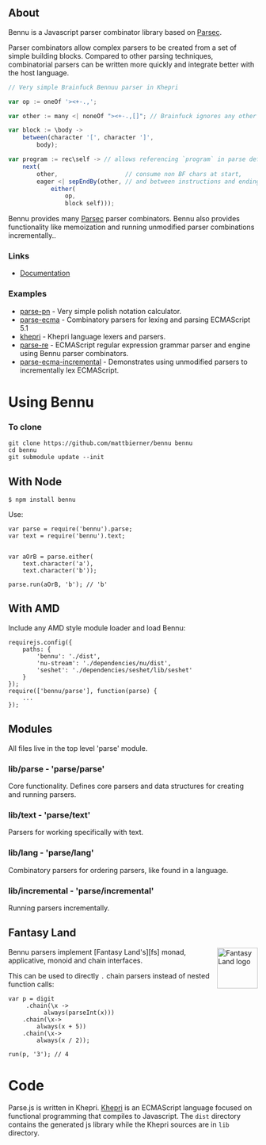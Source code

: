 ## About
Bennu is a Javascript parser combinator library based on [Parsec][Parsec].

Parser combinators allow complex parsers to be created from a set of simple
building blocks. Compared to other parsing techniques, combinatorial parsers
can be written more quickly and integrate better with the host language.

```javascript
// Very simple Brainfuck Bennuu parser in Khepri

var op := oneOf '><+-.,';

var other := many <| noneOf "><+-.,[]"; // Brainfuck ignores any other characters

var block := \body ->
    between(character '[', character ']',
        body);

var program := rec\self -> // allows referencing `program` in parse definition.
    next(
        other,                   // consume non BF chars at start,
        eager <| sepEndBy(other, // and between instructions and ending program
            either(
                op,
                block self)));
```

Bennu provides many [Parsec][parsec] parser combinators. Bennu also provides
functionality like memoization and running unmodified parser combinations incrementally..


### Links
* [Documentation][documentation]

### Examples

* [parse-pn][parse-pn] - Very simple polish notation calculator.
* [parse-ecma][parse-ecma] - Combinatory parsers for lexing and parsing ECMAScript 5.1
* [khepri][khepri] - Khepri language lexers and parsers.
* [parse-re][parse-re] - ECMAScript regular expression grammar parser and engine
  using Bennu parser combinators.
* [parse-ecma-incremental][parse-ecma-incremental] - Demonstrates using unmodified
  parsers to incrementally lex ECMAScript.


# Using Bennu

### To clone ##
    git clone https://github.com/mattbierner/bennu bennu
    cd bennu
    git submodule update --init

## With Node

    $ npm install bennu

Use:

    var parse = require('bennu').parse;
    var text = require('bennu').text;
    
    
    var aOrB = parse.either(
        text.character('a'),
        text.character('b'));
    
    parse.run(aOrB, 'b'); // 'b'

## With AMD ##
Include any AMD style module loader and load Bennu:

    requirejs.config({
        paths: {
            'bennu': './dist',
            'nu-stream': './dependencies/nu/dist',
            'seshet': './dependencies/seshet/lib/seshet'
        }
    });
    require(['bennu/parse'], function(parse) {
        ...
    });


## Modules ##
All files live in the top level 'parse' module.

### lib/parse - 'parse/parse'
Core functionality. Defines core parsers and data structures for creating and
running parsers.

### lib/text - 'parse/text'
Parsers for working specifically with text.

### lib/lang - 'parse/lang'
Combinatory parsers for ordering parsers, like found in a language.

### lib/incremental - 'parse/incremental'
Running parsers incrementally.


## Fantasy Land
<a href="https://github.com/fantasyland/fantasy-land">
    <img src="https://raw.github.com/fantasyland/fantasy-land/master/logo.png" align="right" width="82px" height="82px" alt="Fantasy Land logo" />
</a>

Bennu parsers implement [Fantasy Land's][fs] monad, applicative, monoid and chain interfaces.

This can be used to directly `.`  chain parsers instead of nested function calls:

```
var p = digit
     .chain(\x ->
          always(parseInt(x)))
    .chain(\x->
        always(x + 5))
    .chain(\x->
        always(x / 2));

run(p, '3'); // 4
```


# Code #
Parse.js is written in Khepri. [Khepri][khepri] is an ECMAScript language
focused on functional programming that compiles to Javascript.
The `dist` directory contains the generated js library while the Khepri sources
are in `lib` directory.

[documentation]: https://github.com/mattbierner/bennu/wiki
[CombinatorialParsers]: http://en.wikipedia.org/wiki/Parser_combinator
[Parsatron]: https://github.com/youngnh/parsatron
[Parsec]: http://legacy.cs.uu.nl/daan/parsec.html
[parse-ecma]: https://github.com/mattbierner/parse-ecma
[parse-re]: https://github.com/mattbierner/parse-re
[parse-pn]: https://github.com/mattbierner/parse-pn
[parse-ecma-incremental]: https://github.com/mattbierner/parse-ecma-incremental
[khepri]: https://github.com/mattbierner/khepri
[seshet]: https://github.com/mattbierner/seshet
